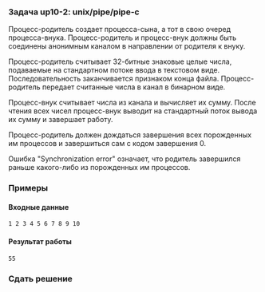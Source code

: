 ### Задача up10-2: unix/pipe/pipe-c

Процесс-родитель создает процесса-сына, а тот в свою очеред
процесса-внука. Процесс-родитель и процесс-внук должны быть соединены
анонимным каналом в направлении от родителя к внуку.

Процесс-родитель считывает 32-битные знаковые целые числа, подаваемые на
стандартном потоке ввода в текстовом виде. Последовательность
заканчивается признаком конца файла. Процесс-родитель передает считанные
числа в канал в бинарном виде.

Процесс-внук считывает числа из канала и вычисляет их сумму. После
чтения всех чисел процесс-внук выводит на стандартный поток вывода их
сумму и завершает работу.

Процесс-родитель должен дождаться завершения всех порожденных им
процессов и завершиться сам с кодом завершения 0.

Ошибка "Synchronization error" означает, что родитель завершился раньше
какого-либо из порожденных им процессов.

### Примеры

#### Входные данные

    1 2 3 4 5 6 7 8 9 10

#### Результат работы

    55

### Сдать решение
